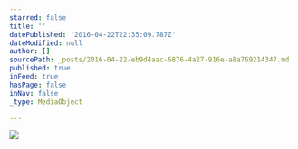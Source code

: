 ```yaml
---
starred: false
title: ''
datePublished: '2016-04-22T22:35:09.787Z'
dateModified: null
author: []
sourcePath: _posts/2016-04-22-eb9d4aac-6876-4a27-916e-a8a769214347.md
published: true
inFeed: true
hasPage: false
inNav: false
_type: MediaObject

---
```

![](https://the-grid-user-content.s3-us-west-2.amazonaws.com/055a11b0-9af3-4b25-bd88-32b1700b0eb6.jpg)